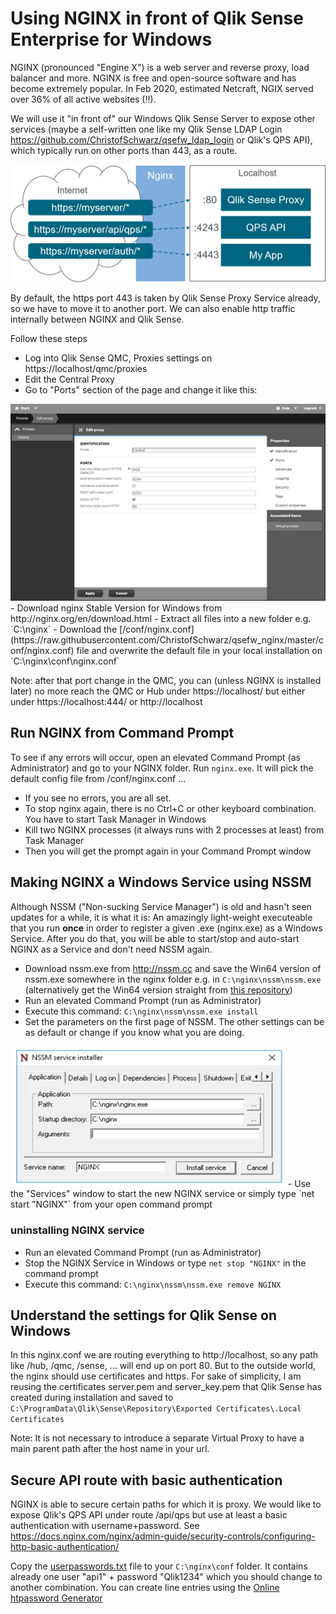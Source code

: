 # Using NGINX in front of Qlik Sense Enterprise for Windows

NGINX (pronounced "Engine X") is a web server and reverse proxy, load balancer and more. NGINX is free and open-source 
software and has become extremely popular. In Feb 2020, estimated Netcraft, NGIX served over 36% of all active websites (!!).

We will use it "in front of" our Windows Qlik Sense Server to expose other services (maybe a self-written one like my Qlik
Sense LDAP Login https://github.com/ChristofSchwarz/qsefw_ldap_login or Qlik's QPS API), which typically run on other ports 
than 443, as a route.

<img src="https://github.com/ChristofSchwarz/pics/raw/master/nginx.png" width="530"/>

By default, the https port 443 is taken by Qlik Sense Proxy Service already, so we have to move it to another port. We can 
also enable http traffic internally between NGINX and Qlik Sense.

Follow these steps
 - Log into Qlik Sense QMC, Proxies settings on https://localhost/qmc/proxies
 - Edit the Central Proxy
 - Go to "Ports" section of the page and change it like this:
 <img src="https://github.com/ChristofSchwarz/pics/raw/master/nginx_qmc.png"/>
 - Download nginx Stable Version for Windows from http://nginx.org/en/download.html
 - Extract all files into a new folder e.g. `C:\nginx`
 - Download the [/conf/nginx.conf](https://raw.githubusercontent.com/ChristofSchwarz/qsefw_nginx/master/conf/nginx.conf) file and overwrite the default file in your local installation on `C:\nginx\conf\nginx.conf`

Note: after that port change in the QMC, you can (unless NGINX is installed later) no more reach the QMC or Hub
under https://localhost/ but either under https://localhost:444/ or http://localhost

## Run NGINX from Command Prompt

To see if any errors will occur, open an elevated Command Prompt (as Administrator) and go to your NGINX folder.
Run `nginx.exe`. It will pick the default config file from /conf/nginx.conf ... 

 - If you see no errors, you are all set.
 - To stop nginx again, there is no Ctrl+C or other keyboard combination. You have to start Task Manager in Windows
 - Kill two NGINX processes (it always runs with 2 processes at least) from Task Manager
 - Then you will get the prompt again in your Command Prompt window
 
## Making NGINX a Windows Service using NSSM

Although NSSM ("Non-sucking Service Manager") is old and hasn't seen updates for a while, it is what it is: 
An amazingly light-weight executeable that you run **once** in order to register a given .exe (nginx.exe) as 
a Windows Service. After you do that, you will be able to start/stop and auto-start NGINX as a Service and
don't need NSSM again.

- Download nssm.exe from http://nssm.cc and save the Win64 version of nssm.exe somewhere in the nginx folder e.g. in `C:\nginx\nssm\nssm.exe` (alternatively get the Win64 version straight from [this repository](https://github.com/ChristofSchwarz/qsefw_nginx/raw/master/nssm/nssm.exe))
- Run an elevated Command Prompt (run as Administrator) 
- Execute this command: `C:\nginx\nssm\nssm.exe install`
- Set the parameters on the first page of NSSM. The other settings can be as default or change if you know what you are doing.
<img src="https://github.com/ChristofSchwarz/pics/raw/master/nssm.png" width="440"/>
- Use the "Services" window to start the new NGINX service or simply type `net start "NGINX"` from your open command prompt

### uninstalling NGINX service

- Run an elevated Command Prompt (run as Administrator)
- Stop the NGINX Service in Windows or type `net stop "NGINX"` in the command prompt
- Execute this command: `C:\nginx\nssm\nssm.exe remove NGINX`

## Understand the settings for Qlik Sense on Windows

In this nginx.conf we are routing everything to http://localhost, so any path like /hub, /qmc, /sense, ... will end up on 
port 80. But to the outside world, the nginx should use certificates and https. For sake of simplicity, I am reusing the
certificates server.pem and server_key.pem that Qlik Sense has created during installation and saved to 
`C:\ProgramData\Qlik\Sense\Repository\Exported Certificates\.Local Certificates`

Note: It is not necessary to introduce a separate Virtual Proxy to have a main parent path after the host name in your url.


## Secure API route with basic authentication

NGINX is able to secure certain paths for which it is proxy. We would like to expose Qlik's QPS API under route /api/qps but 
use at least a basic authentication with username+password. See https://docs.nginx.com/nginx/admin-guide/security-controls/configuring-http-basic-authentication/

Copy the [userpasswords.txt](conf/userpasswords.txt) file to your `C:\nginx\conf` folder. It contains already one user "api1" + 
password "Qlik1234" which you should change to another combination. You can create line entries using the [Online htpassword Generator](https://www.web2generators.com/apache-tools/htpasswd-generator)


